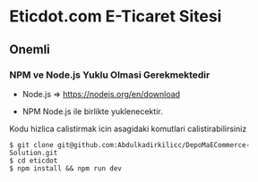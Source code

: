 # Eticdot.com E-Ticaret Sitesi

## Onemli

### NPM ve Node.js Yuklu Olmasi Gerekmektedir

- Node.js => https://nodejs.org/en/download

- NPM Node.js ile birlikte yuklenecektir.

Kodu hizlica calistirmak icin asagidaki komutlari calistirabilirsiniz

```
$ git clone git@github.com:Abdulkadirkilicc/DepoMaECommerce-Solution.git
$ cd eticdot
$ npm install && npm run dev
```
